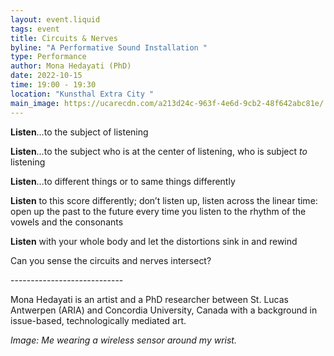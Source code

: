 ```yaml
---
layout: event.liquid
tags: event
title: Circuits & Nerves
byline: "A Performative Sound Installation "
type: Performance
author: Mona Hedayati (PhD)
date: 2022-10-15
time: 19:00 - 19:30
location: "Kunsthal Extra City "
main_image: https://ucarecdn.com/a213d24c-963f-4e6d-9cb2-48f642abc81e/
---
```

**Listen**…to the subject of listening

**Listen**…to the subject who is at the center of listening, who is subject *to* listening

**Listen**…to different things or to same things differently 

**Listen** to this score differently; don’t listen up, listen across the linear time: open up the past to the future every time you listen to the rhythm of the vowels and the consonants

**Listen** with your whole body and let the distortions sink in and rewind 

Can you sense the circuits and nerves intersect?

\-﻿---------------------------

M﻿ona Hedayati is an artist and a PhD researcher between St. Lucas Antwerpen (ARIA) and Concordia University, Canada with a background in issue-based, technologically mediated art.

*Image: Me wearing a wireless sensor around my wrist.*